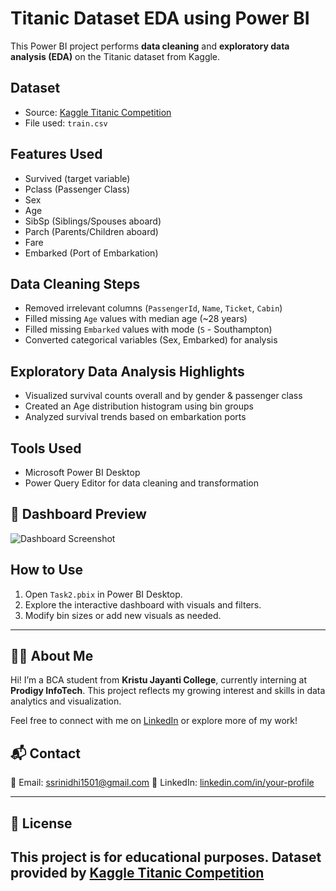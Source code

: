 # Titanic Dataset EDA using Power BI

This Power BI project performs **data cleaning** and **exploratory data analysis (EDA)** on the Titanic dataset from Kaggle.

## Dataset
- Source: [Kaggle Titanic Competition](https://www.kaggle.com/c/titanic/data)
- File used: `train.csv`

## Features Used
- Survived (target variable)
- Pclass (Passenger Class)
- Sex
- Age
- SibSp (Siblings/Spouses aboard)
- Parch (Parents/Children aboard)
- Fare
- Embarked (Port of Embarkation)

## Data Cleaning Steps
- Removed irrelevant columns (`PassengerId`, `Name`, `Ticket`, `Cabin`)
- Filled missing `Age` values with median age (~28 years)
- Filled missing `Embarked` values with mode (`S` - Southampton)
- Converted categorical variables (Sex, Embarked) for analysis

## Exploratory Data Analysis Highlights
- Visualized survival counts overall and by gender & passenger class
- Created an Age distribution histogram using bin groups
- Analyzed survival trends based on embarkation ports

## Tools Used
- Microsoft Power BI Desktop
- Power Query Editor for data cleaning and transformation

## 📸 Dashboard Preview

![Dashboard Screenshot](./Screenshot%202025-06-12%20213357.pngg)

## How to Use
1. Open `Task2.pbix` in Power BI Desktop.
2. Explore the interactive dashboard with visuals and filters.
3. Modify bin sizes or add new visuals as needed.

---

## 🙋‍♂️ About Me

Hi! I’m a BCA student from **Kristu Jayanti College**, currently interning at **Prodigy InfoTech**. This project reflects my growing interest and skills in data analytics and visualization.

Feel free to connect with me on [LinkedIn](www.linkedin.com/in/srinidhi-s-4a4285288) or explore more of my work!

## 📬 Contact

📧 Email: ssrinidhi1501@gmail.com 
🔗 LinkedIn: [linkedin.com/in/your-profile](www.linkedin.com/in/srinidhi-s-4a4285288)  

---

## 📄 License

This project is for educational purposes. Dataset provided by [Kaggle Titanic Competition](https://www.kaggle.com/c/titanic/data)
---


